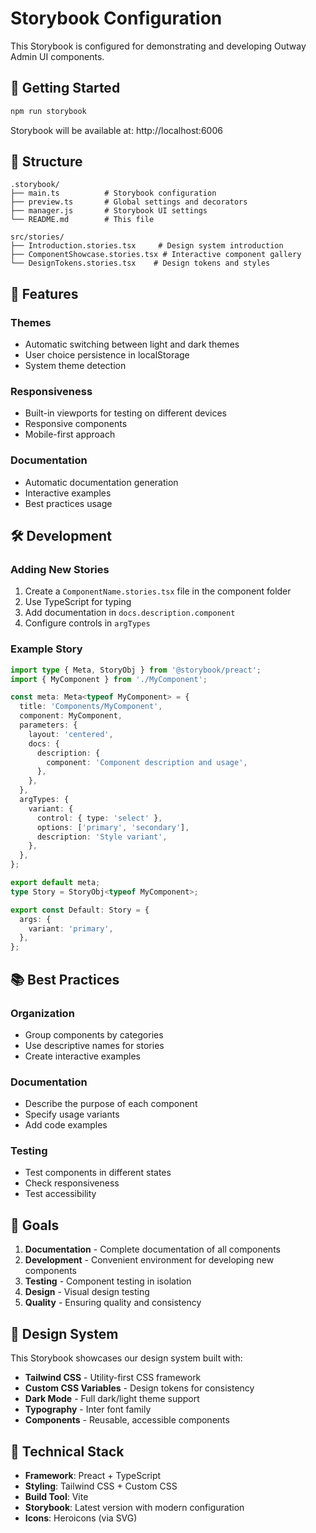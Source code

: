 # Storybook Configuration

This Storybook is configured for demonstrating and developing Outway Admin UI components.

## 🚀 Getting Started

```bash
npm run storybook
```

Storybook will be available at: http://localhost:6006

## 📁 Structure

```
.storybook/
├── main.ts          # Storybook configuration
├── preview.ts       # Global settings and decorators
├── manager.js       # Storybook UI settings
└── README.md        # This file

src/stories/
├── Introduction.stories.tsx     # Design system introduction
├── ComponentShowcase.stories.tsx # Interactive component gallery
└── DesignTokens.stories.tsx    # Design tokens and styles
```

## 🎨 Features

### Themes
- Automatic switching between light and dark themes
- User choice persistence in localStorage
- System theme detection

### Responsiveness
- Built-in viewports for testing on different devices
- Responsive components
- Mobile-first approach

### Documentation
- Automatic documentation generation
- Interactive examples
- Best practices usage

## 🛠 Development

### Adding New Stories

1. Create a `ComponentName.stories.tsx` file in the component folder
2. Use TypeScript for typing
3. Add documentation in `docs.description.component`
4. Configure controls in `argTypes`

### Example Story

```typescript
import type { Meta, StoryObj } from '@storybook/preact';
import { MyComponent } from './MyComponent';

const meta: Meta<typeof MyComponent> = {
  title: 'Components/MyComponent',
  component: MyComponent,
  parameters: {
    layout: 'centered',
    docs: {
      description: {
        component: 'Component description and usage',
      },
    },
  },
  argTypes: {
    variant: {
      control: { type: 'select' },
      options: ['primary', 'secondary'],
      description: 'Style variant',
    },
  },
};

export default meta;
type Story = StoryObj<typeof MyComponent>;

export const Default: Story = {
  args: {
    variant: 'primary',
  },
};
```

## 📚 Best Practices

### Organization
- Group components by categories
- Use descriptive names for stories
- Create interactive examples

### Documentation
- Describe the purpose of each component
- Specify usage variants
- Add code examples

### Testing
- Test components in different states
- Check responsiveness
- Test accessibility

## 🎯 Goals

1. **Documentation** - Complete documentation of all components
2. **Development** - Convenient environment for developing new components
3. **Testing** - Component testing in isolation
4. **Design** - Visual design testing
5. **Quality** - Ensuring quality and consistency

## 🎨 Design System

This Storybook showcases our design system built with:
- **Tailwind CSS** - Utility-first CSS framework
- **Custom CSS Variables** - Design tokens for consistency
- **Dark Mode** - Full dark/light theme support
- **Typography** - Inter font family
- **Components** - Reusable, accessible components

## 🔧 Technical Stack

- **Framework**: Preact + TypeScript
- **Styling**: Tailwind CSS + Custom CSS
- **Build Tool**: Vite
- **Storybook**: Latest version with modern configuration
- **Icons**: Heroicons (via SVG)